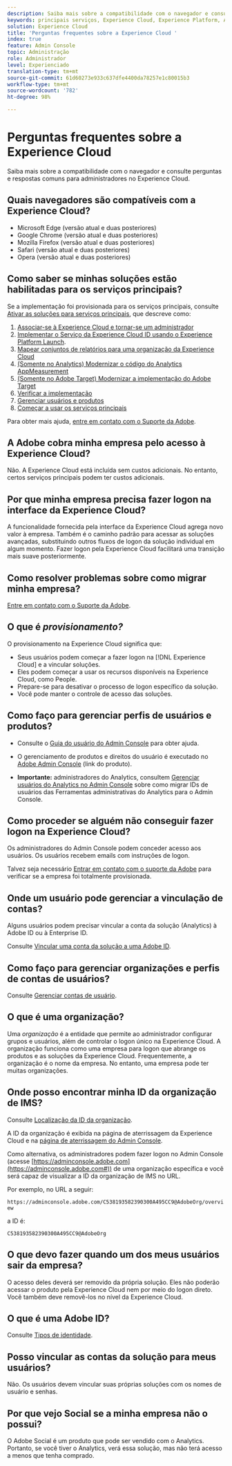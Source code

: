 ```yaml
---
description: Saiba mais sobre a compatibilidade com o navegador e consulte perguntas e respostas comuns para administradores na Adobe Experience Cloud.
keywords: principais serviços, Experience Cloud, Experience Platform, Analytics, Target, gerenciamento de usuários.
solution: Experience Cloud
title: 'Perguntas frequentes sobre a Experience Cloud '
index: true
feature: Admin Console
topic: Administração
role: Administrador
level: Experienciado
translation-type: tm+mt
source-git-commit: 61d60273e933c637dfe4400da78257e1c80015b3
workflow-type: tm+mt
source-wordcount: '782'
ht-degree: 98%

---
```



# Perguntas frequentes sobre a Experience Cloud

Saiba mais sobre a compatibilidade com o navegador e consulte perguntas e respostas comuns para administradores no Experience Cloud.

## Quais navegadores são compatíveis com a Experience Cloud?

* Microsoft Edge (versão atual e duas posteriores)
* Google Chrome (versão atual e duas posteriores)
* Mozilla Firefox (versão atual e duas posteriores)
* Safari (versão atual e duas posteriores)
* Opera (versão atual e duas posteriores)

## Como saber se minhas soluções estão habilitadas para os serviços principais?

Se a implementação foi provisionada para os serviços principais, consulte [Ativar as soluções para serviços principais](../core-services/core-services.md#concept_07ED1D5C64234E77976E6D572E78FB9C), que descreve como:

1. [Associar-se à Experience Cloud e tornar-se um administrador](../core-services/core-services.md#section_2423F0BD3DF642658103310EE5EA6154)
1. [Implementar o Serviço da Experience Cloud ID usando o Experience Platform Launch](https://docs.adobe.com/content/help/pt-BR/launch/using/intro/get-started/quick-start.html).
1. [Mapear conjuntos de relatórios para uma organização da Experience Cloud](../core-services/core-services.md#concept_apg_zq2_rw)
1. [(Somente no Analytics) Modernizar o código do Analytics AppMeasurement](../core-services/core-services.md#section_1798D9D0F05C47E29816AC4EEB9A0913)
1. [(Somente no Adobe Target) Modernizar a implementação do Adobe Target](../core-services/core-services.md#section_C2F4493C7A36406DAE2266B429A4BD24)
1. [Verificar a implementação](../core-services/core-services.md#section_E641782A0F4F44AF8C9C91216BE330D5)
1. [Gerenciar usuários e produtos](../core-services/core-services.md#section_B6E95F4E0E12483CB9DA99CBC0C5A4AF)
1. [Começar a usar os serviços principais](../core-services/core-services.md#section_960C06093623462E8EA247B3E97274A1)

Para obter mais ajuda, [entre em contato com o Suporte da Adobe](https://helpx.adobe.com/br/marketing-cloud/contact-support.html).

## A Adobe cobra minha empresa pelo acesso à Experience Cloud?

Não. A Experience Cloud está incluída sem custos adicionais. No entanto, certos serviços principais podem ter custos adicionais.

## Por que minha empresa precisa fazer logon na interface da Experience Cloud?

A funcionalidade fornecida pela interface da Experience Cloud agrega novo valor à empresa. Também é o caminho padrão para acessar as soluções avançadas, substituindo outros fluxos de logon da solução individual em algum momento. Fazer logon pela Experience Cloud facilitará uma transição mais suave posteriormente.

## Como resolver problemas sobre como migrar minha empresa?

[Entre em contato com o Suporte da Adobe](https://helpx.adobe.com/marketing-cloud/contact-support.html).

## O que é _provisionamento?_

O provisionamento na Experience Cloud significa que:

* Seus usuários podem começar a fazer logon na [!DNL Experience Cloud] e a vincular soluções.
* Eles podem começar a usar os recursos disponíveis na Experience Cloud, como People.
* Prepare-se para desativar o processo de logon específico da solução.
* Você pode manter o controle de acesso das soluções.

## Como faço para gerenciar perfis de usuários e produtos?

* Consulte o [Guia do usuário do Admin Console](https://helpx.adobe.com/br/enterprise/administering/user-guide.html) para obter ajuda.

* O gerenciamento de produtos e direitos do usuário é executado no [Adobe Admin Console](https://adminconsole.adobe.com/enterprise) (link do produto).

* **Importante:** administradores do Analytics, consultem [Gerenciar usuários do Analytics no Admin Console](https://docs.adobe.com/content/help/pt-BR/analytics/admin/user-product-management/user-management/migrate-users/c-migration-tool.html) sobre como migrar IDs de usuários das Ferramentas administrativas do Analytics para o Admin Console.

## Como proceder se alguém não conseguir fazer logon na Experience Cloud?

Os administradores do Admin Console podem conceder acesso aos usuários. Os usuários recebem emails com instruções de logon.

Talvez seja necessário [Entrar em contato com o suporte da Adobe](https://helpx.adobe.com/marketing-cloud/contact-support.html) para verificar se a empresa foi totalmente provisionada.

## Onde um usuário pode gerenciar a vinculação de contas?

Alguns usuários podem precisar vincular a conta da solução (Analytics) à Adobe ID ou à Enterprise ID.

Consulte [Vincular uma conta da solução a uma Adobe ID](../admin-getting-started/organizations.md#task_FD389E78640848919E247AC5E95B8369).

## Como faço para gerenciar organizações e perfis de contas de usuários?

Consulte [Gerenciar contas de usuário](../admin-getting-started/organizations.md#topic_C31CB834F109465A82ED57FF0563B3F1).

## O que é uma organização?

Uma *organização* é a entidade que permite ao administrador configurar grupos e usuários, além de controlar o logon único na Experience Cloud. A organização funciona como uma empresa para logon que abrange os produtos e as soluções da Experience Cloud. Frequentemente, a organização é o nome da empresa. No entanto, uma empresa pode ter muitas organizações.

## Onde posso encontrar minha ID da organização de IMS?

Consulte [Localização da ID da organização](organizations.md).

A ID da organização é exibida na página de aterrissagem da Experience Cloud e na [página de aterrissagem do Admin Console](https://adminconsole.adobe.com).

Como alternativa, os administradores podem fazer logon no Admin Console (acesse [https://adminconsole.adobe.com](https://adminconsole.adobe.com#)) de uma organização específica e você será capaz de visualizar a ID da organização de IMS no URL.

Por exemplo, no URL a seguir:

`https://adminconsole.adobe.com/C538193582390300A495CC9@AdobeOrg/overview`

a ID é:

`C538193582390300A495CC9@AdobeOrg`

## O que devo fazer quando um dos meus usuários sair da empresa?

O acesso deles deverá ser removido da própria solução. Eles não poderão acessar o produto pela Experience Cloud nem por meio do logon direto. Você também deve removê-los no nível da Experience Cloud.

## O que é uma Adobe ID?

Consulte [Tipos de identidade](https://helpx.adobe.com/br/enterprise/help/identity.html).

## Posso vincular as contas da solução para meus usuários?

Não. Os usuários devem vincular suas próprias soluções com os nomes de usuário e senhas.

## Por que vejo Social se a minha empresa não o possui?

O Adobe Social é um produto que pode ser vendido com o Analytics. Portanto, se você tiver o Analytics, verá essa solução, mas não terá acesso a menos que tenha comprado.
